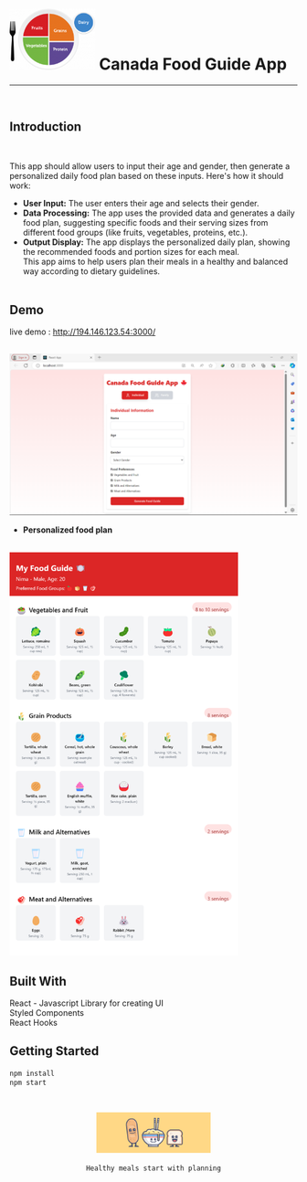  # <img src="myplate-brand--labelled.png" alt="Alt text" width="150"/> Canada Food Guide App 
---  

<br>   

## Introduction
<br>

 This app should allow users to input their age and gender, then generate a personalized daily food plan based on these inputs. Here's how it should work: <br>
 
- **User Input:** The user enters their age and selects their gender. <br>
- **Data Processing:** The app uses the provided data and generates a daily food plan, suggesting specific foods and their serving sizes from different food groups (like fruits, vegetables, proteins, etc.).<br>
- **Output Display:** The app displays the personalized daily plan, showing the recommended foods and portion sizes for each meal. <br>
This app aims to help users plan their meals in a healthy and balanced way according to dietary guidelines.
<br><br>
## Demo  
live demo : http://194.146.123.54:3000/

##
 
![page1](FoofGuideApp.png)
<br>  
- **Personalized food plan**
<br> 
<img src="Nima_food_guide.png" alt="Alt text" width="400"/>
<br>

## Built With
React - Javascript Library for creating UI <br>
Styled Components <br>
React Hooks


Getting Started
---

    npm install  
    npm start

<br>
<p align="center">
<img src="04538778091697.5c9b155f498d6.gif" alt="center text" width="200"/> 
</p>  

<p align="center">
<code>Healthy meals start with planning</code>
</p> 
